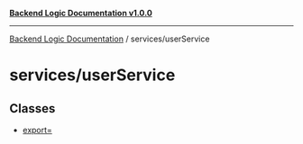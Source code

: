 [**Backend Logic Documentation v1.0.0**](../../README.md)

***

[Backend Logic Documentation](../../README.md) / services/userService

# services/userService

## Classes

- [export=](classes/export=.md)
